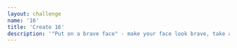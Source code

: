 ```yaml
---
layout: challenge
name: '16'
title: 'Create 16'
description: '"Put on a brave face" - make your face look brave, take a photo in the mirror and share your 'brave face' (for example put on some lipstick, or use some tape to shape your face).'
---
```


